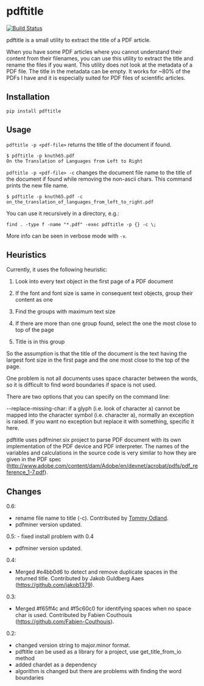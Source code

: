 # pdftitle

[![Build Status](https://travis-ci.com/metebalci/pdftitle.svg?branch=master)](https://travis-ci.com/metebalci/pdftitle)

pdftitle is a small utility to extract the title of a PDF article.

When you have some PDF articles where you cannot understand their content from their filenames, you can use this utility to extract the title and rename the files if you want. This utility does not look at the metadata of a PDF file. The title in the metadata can be empty. It works for ~80% of the PDFs I have and it is especially suited for PDF files of scientific articles.

## Installation

```
pip install pdftitle
```

## Usage

`pdftitle -p <pdf-file>` returns the title of the document if found.

```
$ pdftitle -p knuth65.pdf 
On the Translation of Languages from Left to Right
```

`pdftitle -p <pdf-file> -c` changes the document file name to the title of the document if found while removing the non-ascii chars. This command prints the new file name.

```
$ pdftitle -p knuth65.pdf -c
on_the_translation_of_languages_from_left_to_right.pdf
```

You can use it recursively in a directory, e.g.:

```
find . -type f -name "*.pdf" -exec pdftitle -p {} -c \;
```

More info can be seen in verbose mode with `-v`.

## Heuristics

Currently, it uses the following heuristic:

1. Look into every text object in the first page of a PDF document

2. If the font and font size is same in consequent text objects, group their content as one

3. Find the groups with maximum text size

4. If there are more than one group found, select the one the most close to top of the page

5. Title is in this group

So the assumption is that the title of the document is the text having the largest font size in the first page and the one most close to the top of the page.

One problem is not all documents uses space character between the words, so it is difficult to find word boundaries if space is not used.

There are two options that you can specify on the command line:

--replace-missing-char: if a glyph (i.e. look of character a) cannot be mapped into the character symbol (i.e. character a), normally an exception is raised. If you want no exception but replace it with something, specific it here.

pdftitle uses pdfminer.six project to parse PDF document with its own implementation of the PDF device and PDF interpreter. The names of the variables and calculations in the source code is very similar to how they are given in the PDF spec (http://www.adobe.com/content/dam/Adobe/en/devnet/acrobat/pdfs/pdf_reference_1-7.pdf).

## Changes

0.6:
  - rename file name to title (-c). Contributed by [Tommy Odland](https://github.com/tommyod).
  - pdfminer version updated.

0.5:
	- fixed install problem with 0.4
  - pdfminer version updated.

0.4:
  - Merged #e4bb0d6 to detect and remove duplicate spaces in the returned title. Contributed by Jakob Guldberg Aaes (https://github.com/jakob1379).

0.3:
  - Merged #f65ff4c and #f5c60c0 for identifying spaces when no space char is used. Contributed by Fabien Couthouis (https://github.com/Fabien-Couthouis).

0.2:
  - changed version string to major.minor format.
  - pdftitle can be used as a library for a project, use get_title_from_io method
  - added chardet as a dependency
  - algorithm is changed but there are problems with finding the word boundaries
    
